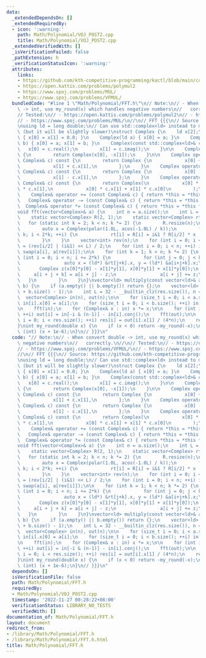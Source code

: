 ```yaml
---
data:
  _extendedDependsOn: []
  _extendedRequiredBy:
  - icon: ':warning:'
    path: Math/Polynomial/VOJ_POST2.cpp
    title: Math/Polynomial/VOJ_POST2.cpp
  _extendedVerifiedWith: []
  _isVerificationFailed: false
  _pathExtension: h
  _verificationStatusIcon: ':warning:'
  attributes:
    links:
    - https://github.com/kth-competitive-programming/kactl/blob/main/content/numerical/FastFourierTransform.h
    - https://open.kattis.com/problems/polymul2
    - https://www.spoj.com/problems/MUL/
    - https://www.spoj.com/problems/VFMUL/
  bundledCode: "#line 1 \"Math/Polynomial/FFT.h\"\n// Note:\n// - When convert double\
    \ -> int, use my_round(x) which handles negative numbers\n//   correctly.\n//\n\
    // Tested:\n// - https://open.kattis.com/problems/polymul2\n// - https://www.spoj.com/problems/VFMUL/\n\
    // - https://www.spoj.com/problems/MUL/\n//\n// FFT {{{\n// Source: https://github.com/kth-competitive-programming/kactl/blob/main/content/numerical/FastFourierTransform.h\n\
    \nusing ld = long double;\n// Can use std::complex<ld> instead to make code shorter\
    \ (but it will be slightly slower)\nstruct Complex {\n    ld x[2];\n\n    Complex()\
    \ { x[0] = x[1] = 0.0; }\n    Complex(ld a) { x[0] = a; }\n    Complex(ld a, ld\
    \ b) { x[0] = a; x[1] = b; }\n    Complex(const std::complex<ld>& c) {\n     \
    \   x[0] = c.real();\n        x[1] = c.imag();\n    }\n\n    Complex conj() const\
    \ {\n        return Complex(x[0], -x[1]);\n    }\n\n    Complex operator + (const\
    \ Complex& c) const {\n        return Complex {\n            x[0] + c.x[0],\n\
    \            x[1] + c.x[1],\n        };\n    }\n    Complex operator - (const\
    \ Complex& c) const {\n        return Complex {\n            x[0] - c.x[0],\n\
    \            x[1] - c.x[1],\n        };\n    }\n    Complex operator * (const\
    \ Complex& c) const {\n        return Complex(\n            x[0] * c.x[0] - x[1]\
    \ * c.x[1],\n            x[0] * c.x[1] + x[1] * c.x[0]\n        );\n    }\n\n\
    \    Complex& operator += (const Complex& c) { return *this = *this + c; }\n \
    \   Complex& operator -= (const Complex& c) { return *this = *this - c; }\n  \
    \  Complex& operator *= (const Complex& c) { return *this = *this * c; }\n};\n\
    void fft(vector<Complex>& a) {\n    int n = a.size();\n    int L = 31 - __builtin_clz(n);\n\
    \    static vector<Complex> R(2, 1);\n    static vector<Complex> rt(2, 1);\n \
    \   for (static int k = 2; k < n; k *= 2) {\n        R.resize(n);\n        rt.resize(n);\n\
    \        auto x = Complex(polar(1.0L, acos(-1.0L) / k));\n        for (int i =\
    \ k; i < 2*k; ++i) {\n            rt[i] = R[i] = i&1 ? R[i/2] * x : R[i/2];\n\
    \        }\n    }\n    vector<int> rev(n);\n    for (int i = 0; i < n; ++i) rev[i]\
    \ = (rev[i/2] | (i&1) << L) / 2;\n    for (int i = 0; i < n; ++i) if (i < rev[i])\
    \ swap(a[i], a[rev[i]]);\n\n    for (int k = 1; k < n; k *= 2) {\n        for\
    \ (int i = 0; i < n; i += 2*k) {\n            for (int j = 0; j < k; ++j) {\n\
    \                auto x = (ld*) &rt[j+k].x, y = (ld*) &a[i+j+k].x;\n         \
    \       Complex z(x[0]*y[0] - x[1]*y[1], x[0]*y[1] + x[1]*y[0]);\n           \
    \     a[i + j + k] = a[i + j] - z;\n                a[i + j] += z;\n         \
    \   }\n        }\n    }\n}\nvector<ld> multiply(const vector<ld>& a, const vector<ld>&\
    \ b) {\n    if (a.empty() || b.empty()) return {};\n    vector<ld> res(a.size()\
    \ + b.size() - 1);\n    int L = 32 - __builtin_clz(res.size()), n = 1<<L;\n  \
    \  vector<Complex> in(n), out(n);\n\n    for (size_t i = 0; i < a.size(); ++i)\
    \ in[i].x[0] = a[i];\n    for (size_t i = 0; i < b.size(); ++i) in[i].x[1] = b[i];\n\
    \n    fft(in);\n    for (Complex& x : in) x *= x;\n\n    for (int i = 0; i < n;\
    \ ++i) out[i] = in[-i & (n-1)] - in[i].conj();\n    fft(out);\n\n    for (size_t\
    \ i = 0; i < res.size(); ++i) res[i] = out[i].x[1] / (4*n);\n    return res;\n\
    }\nint my_round(double x) {\n    if (x < 0) return -my_round(-x);\n    return\
    \ (int) (x + 1e-6);\n}\n// }}}\n"
  code: "// Note:\n// - When convert double -> int, use my_round(x) which handles\
    \ negative numbers\n//   correctly.\n//\n// Tested:\n// - https://open.kattis.com/problems/polymul2\n\
    // - https://www.spoj.com/problems/VFMUL/\n// - https://www.spoj.com/problems/MUL/\n\
    //\n// FFT {{{\n// Source: https://github.com/kth-competitive-programming/kactl/blob/main/content/numerical/FastFourierTransform.h\n\
    \nusing ld = long double;\n// Can use std::complex<ld> instead to make code shorter\
    \ (but it will be slightly slower)\nstruct Complex {\n    ld x[2];\n\n    Complex()\
    \ { x[0] = x[1] = 0.0; }\n    Complex(ld a) { x[0] = a; }\n    Complex(ld a, ld\
    \ b) { x[0] = a; x[1] = b; }\n    Complex(const std::complex<ld>& c) {\n     \
    \   x[0] = c.real();\n        x[1] = c.imag();\n    }\n\n    Complex conj() const\
    \ {\n        return Complex(x[0], -x[1]);\n    }\n\n    Complex operator + (const\
    \ Complex& c) const {\n        return Complex {\n            x[0] + c.x[0],\n\
    \            x[1] + c.x[1],\n        };\n    }\n    Complex operator - (const\
    \ Complex& c) const {\n        return Complex {\n            x[0] - c.x[0],\n\
    \            x[1] - c.x[1],\n        };\n    }\n    Complex operator * (const\
    \ Complex& c) const {\n        return Complex(\n            x[0] * c.x[0] - x[1]\
    \ * c.x[1],\n            x[0] * c.x[1] + x[1] * c.x[0]\n        );\n    }\n\n\
    \    Complex& operator += (const Complex& c) { return *this = *this + c; }\n \
    \   Complex& operator -= (const Complex& c) { return *this = *this - c; }\n  \
    \  Complex& operator *= (const Complex& c) { return *this = *this * c; }\n};\n\
    void fft(vector<Complex>& a) {\n    int n = a.size();\n    int L = 31 - __builtin_clz(n);\n\
    \    static vector<Complex> R(2, 1);\n    static vector<Complex> rt(2, 1);\n \
    \   for (static int k = 2; k < n; k *= 2) {\n        R.resize(n);\n        rt.resize(n);\n\
    \        auto x = Complex(polar(1.0L, acos(-1.0L) / k));\n        for (int i =\
    \ k; i < 2*k; ++i) {\n            rt[i] = R[i] = i&1 ? R[i/2] * x : R[i/2];\n\
    \        }\n    }\n    vector<int> rev(n);\n    for (int i = 0; i < n; ++i) rev[i]\
    \ = (rev[i/2] | (i&1) << L) / 2;\n    for (int i = 0; i < n; ++i) if (i < rev[i])\
    \ swap(a[i], a[rev[i]]);\n\n    for (int k = 1; k < n; k *= 2) {\n        for\
    \ (int i = 0; i < n; i += 2*k) {\n            for (int j = 0; j < k; ++j) {\n\
    \                auto x = (ld*) &rt[j+k].x, y = (ld*) &a[i+j+k].x;\n         \
    \       Complex z(x[0]*y[0] - x[1]*y[1], x[0]*y[1] + x[1]*y[0]);\n           \
    \     a[i + j + k] = a[i + j] - z;\n                a[i + j] += z;\n         \
    \   }\n        }\n    }\n}\nvector<ld> multiply(const vector<ld>& a, const vector<ld>&\
    \ b) {\n    if (a.empty() || b.empty()) return {};\n    vector<ld> res(a.size()\
    \ + b.size() - 1);\n    int L = 32 - __builtin_clz(res.size()), n = 1<<L;\n  \
    \  vector<Complex> in(n), out(n);\n\n    for (size_t i = 0; i < a.size(); ++i)\
    \ in[i].x[0] = a[i];\n    for (size_t i = 0; i < b.size(); ++i) in[i].x[1] = b[i];\n\
    \n    fft(in);\n    for (Complex& x : in) x *= x;\n\n    for (int i = 0; i < n;\
    \ ++i) out[i] = in[-i & (n-1)] - in[i].conj();\n    fft(out);\n\n    for (size_t\
    \ i = 0; i < res.size(); ++i) res[i] = out[i].x[1] / (4*n);\n    return res;\n\
    }\nint my_round(double x) {\n    if (x < 0) return -my_round(-x);\n    return\
    \ (int) (x + 1e-6);\n}\n// }}}\n"
  dependsOn: []
  isVerificationFile: false
  path: Math/Polynomial/FFT.h
  requiredBy:
  - Math/Polynomial/VOJ_POST2.cpp
  timestamp: '2022-11-27 00:28:22+08:00'
  verificationStatus: LIBRARY_NO_TESTS
  verifiedWith: []
documentation_of: Math/Polynomial/FFT.h
layout: document
redirect_from:
- /library/Math/Polynomial/FFT.h
- /library/Math/Polynomial/FFT.h.html
title: Math/Polynomial/FFT.h
---
```

